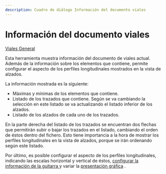 ```yaml
---
description: Cuadro de diálogo Información del documento viales
---
```


# Información del documento viales

[Viales General](../../fichas-de-herramientas/ficha-de-herramientas-viales/viales-general.md)

Esta herramienta muestra información del documento de viales actual. Además de la información sobre los elementos que contiene, permite configurar el aspecto de los perfiles longitudinales mostrados en la vista de alzados.

La información mostrada es la siguiente:

* Máximas y mínimas de los elementos que contiene.
* Listado de los trazados que contiene. Según se va cambiando la selección en este listado se va actualizando el listado inferior de los alzados.
* Listado de los alzados de cada uno de los trazados.

En la parte derecha del listado de los trazados se encuentran dos flechas que permitirán subir o bajar los trazados en el listado, cambiando el orden de éstos dentro del fichero. Esto tiene importancia a la hora de mostrar los perfiles longitudinales en la vista de alzados, porque se irán ordenando según este listado.

Por último, es posible configurar el aspecto de los perfiles longitudinales, indicando las escalas horizontal y vertical de éstos, [configurar la información de la guitarra ](../generar/guitarra-de-viales.md)y variar la [presentación gráfica](../../herramientas-mdt/perfiles/presentacion-grafica.md) .

